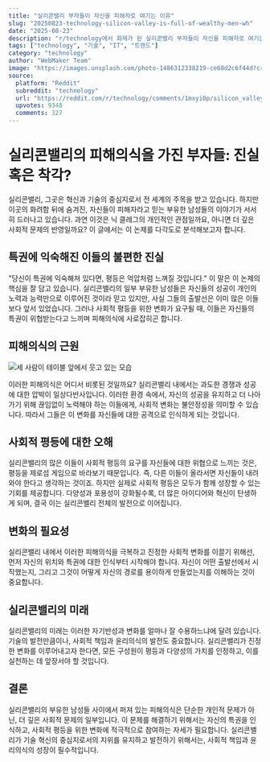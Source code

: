 ```yaml
---
title: "실리콘밸리 부자들이 자신을 피해자로 여기는 이유"
slug: "20250823-technology-silicon-valley-is-full-of-wealthy-men-wh"
date: "2025-08-23"
description: "r/technology에서 화제가 된 실리콘밸리 부자들이 자신을 피해자로 여기는 이유에 대한 깊이 있는 분석과 인사이트"
tags: ["technology", "기술", "IT", "트렌드"]
category: "technology"
author: "WebMaker Team"
image: "https://images.unsplash.com/photo-1486312338219-ce68d2c6f44d?crop=entropy&cs=tinysrgb&fit=max&fm=jpg&ixid=M3w3OTU0NDF8MHwxfHNlYXJjaHwxMHx8dGVjaG5vbG9neXxlbnwxfDB8fHwxNzU1OTgxNTEzfDA&ixlib=rb-4.1.0&q=80&w=1080"
source:
  platform: "Reddit"
  subreddit: "technology"
  url: "https://reddit.com/r/technology/comments/1mxyi0p/silicon_valley_is_full_of_wealthy_men_who_think/"
  upvotes: 9348
  comments: 327
---
```


# 실리콘밸리의 피해의식을 가진 부자들: 진실 혹은 착각?

실리콘밸리, 그곳은 혁신과 기술의 중심지로서 전 세계의 주목을 받고 있습니다. 하지만 이곳의 화려함 뒤에 숨겨진, 자신들이 피해자라고 믿는 부유한 남성들의 이야기가 서서히 드러나고 있습니다. 과연 이것은 닉 클레그의 개인적인 관점일까요, 아니면 더 깊은 사회적 문제의 반영일까요? 이 글에서는 이 논제를 다각도로 분석해보고자 합니다.

## 특권에 익숙해진 이들의 불편한 진실

"당신이 특권에 익숙해져 있다면, 평등은 억압처럼 느껴질 것입니다." 이 말은 이 논제의 핵심을 잘 담고 있습니다. 실리콘밸리의 일부 부유한 남성들은 자신들의 성공이 개인의 노력과 능력만으로 이루어진 것이라 믿고 있지만, 사실 그들의 출발선은 이미 많은 이들보다 앞서 있었습니다. 그러나 사회적 평등을 위한 변화가 요구될 때, 이들은 자신들의 특권이 위협받는다고 느끼며 피해의식에 사로잡히곤 합니다.

## 피해의식의 근원

![세 사람이 테이블 앞에서 웃고 있는 모습](https://images.unsplash.com/photo-1522202176988-66273c2fd55f?crop=entropy&cs=tinysrgb&fit=max&fm=jpg&ixid=M3w3OTU0NDF8MHwxfHNlYXJjaHw0Mnx8YnVzaW5lc3N8ZW58MXwwfHx8MTc1NTk4MTUxNHww&ixlib=rb-4.1.0&q=80&w=1080)

이러한 피해의식은 어디서 비롯된 것일까요? 실리콘밸리 내에서는 과도한 경쟁과 성공에 대한 압박이 일상다반사입니다. 이러한 환경 속에서, 자신의 성공을 유지하고 더 나아가기 위해 끊임없이 노력해야 하는 이들에게, 사회적 변화는 불안정성을 의미할 수 있습니다. 따라서 그들은 이 변화를 자신들에 대한 공격으로 인식하게 되는 것입니다.

## 사회적 평등에 대한 오해

실리콘밸리의 많은 이들이 사회적 평등의 요구를 자신들에 대한 위협으로 느끼는 것은, 평등을 제로섬 게임으로 바라보기 때문입니다. 즉, 다른 이들이 올라서면 자신들이 내려와야 한다고 생각하는 것이죠. 하지만 실제로 사회적 평등은 모두가 함께 성장할 수 있는 기회를 제공합니다. 다양성과 포용성이 강화될수록, 더 많은 아이디어와 혁신이 탄생하게 되며, 결국 이는 실리콘밸리 전체의 발전으로 이어집니다.

## 변화의 필요성

실리콘밸리 내에서 이러한 피해의식을 극복하고 진정한 사회적 변화를 이끌기 위해선, 먼저 자신의 위치와 특권에 대한 인식부터 시작해야 합니다. 자신이 어떤 출발선에서 시작했는지, 그리고 그것이 어떻게 자신의 경로를 용이하게 만들었는지를 이해하는 것이 중요합니다.

## 실리콘밸리의 미래

실리콘밸리의 미래는 이러한 자기반성과 변화를 얼마나 잘 수용하느냐에 달려 있습니다. 기술의 발전만큼이나, 사회적 책임과 윤리의식의 발전도 중요합니다. 실리콘밸리가 진정한 변화를 이루어내고자 한다면, 모든 구성원이 평등과 다양성의 가치를 인정하고, 이를 실천하는 데 앞장서야 할 것입니다.

## 결론

실리콘밸리의 부유한 남성들 사이에서 퍼져 있는 피해의식은 단순한 개인적 문제가 아닌, 더 깊은 사회적 문제의 일부입니다. 이 문제를 해결하기 위해서는 자신의 특권을 인식하고, 사회적 평등을 위한 변화에 적극적으로 참여하는 자세가 필요합니다. 실리콘밸리가 기술 혁신의 중심지로서의 지위를 유지하고 발전하기 위해서는, 사회적 책임과 윤리의식의 성장이 필수적입니다.